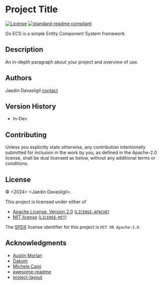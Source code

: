 <!-- SPDX-License-Identifier: MIT OR Apache-2.0 -->

# Project Title
[![License](https://img.shields.io/badge/license-MIT%2FApache--2.0-informational?style=flat-square)](COPYRIGHT.md)
[![standard-readme compliant](https://img.shields.io/badge/readme%20style-standard-brightgreen.svg?style=flat-square)](https://github.com/RichardLitt/standard-readme)

Go ECS is a simple Entity Component System framework.

## Description

An in-depth paragraph about your project and overview of use.

## Authors

Jaedin Davasligil
[contact](jdavasligil.swimming625@slmails.com)

## Version History

* In-Dev

## Contributing
Unless you explicitly state otherwise, any contribution intentionally submitted
for inclusion in the work by you, as defined in the Apache-2.0 license, shall be
dual licensed as below, without any additional terms or conditions.

## License

&copy; \<2024\> \<Jaedin Davasligil\>.

This project is licensed under either of

- [Apache License, Version 2.0](https://www.apache.org/licenses/LICENSE-2.0) ([`LICENSE-APACHE`](LICENSE-APACHE))
- [MIT license](https://opensource.org/licenses/MIT) ([`LICENSE-MIT`](LICENSE-MIT))

The [SPDX](https://spdx.dev) license identifier for this project is `MIT OR Apache-2.0`.

## Acknowledgments

* [Austin Morlan](https://austinmorlan.com/posts/entity_component_system/#what-is-an-ecs)
* [Dakom](https://gist.github.com/dakom/82551fff5d2b843cbe1601bbaff2acbf)
* [Michele Caini](https://skypjack.github.io/2019-02-14-ecs-baf-part-1/)
* [awesome-readme](https://github.com/matiassingers/awesome-readme)
* [project-layout](https://github.com/golang-standards/project-layout)
